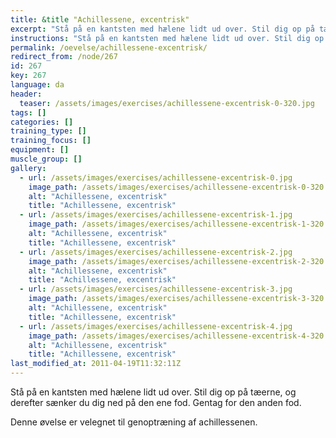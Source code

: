 ```yaml
---
title: &title "Achillessene, excentrisk"
excerpt: "Stå på en kantsten med hælene lidt ud over. Stil dig op på tæerne, og derefter sænker du dig ned på den ene fod. Gentag for den anden fod."
instructions: "Stå på en kantsten med hælene lidt ud over. Stil dig op på tæerne, og derefter sænker du dig ned på den ene fod. Gentag for den anden fod."
permalink: /oevelse/achillessene-excentrisk/
redirect_from: /node/267
id: 267
key: 267
language: da
header:
  teaser: /assets/images/exercises/achillessene-excentrisk-0-320.jpg
tags: []
categories: []
training_type: [] 
training_focus: []
equipment: []
muscle_group: []
gallery:
  - url: /assets/images/exercises/achillessene-excentrisk-0.jpg
    image_path: /assets/images/exercises/achillessene-excentrisk-0-320.jpg
    alt: "Achillessene, excentrisk"
    title: "Achillessene, excentrisk"
  - url: /assets/images/exercises/achillessene-excentrisk-1.jpg
    image_path: /assets/images/exercises/achillessene-excentrisk-1-320.jpg
    alt: "Achillessene, excentrisk"
    title: "Achillessene, excentrisk"
  - url: /assets/images/exercises/achillessene-excentrisk-2.jpg
    image_path: /assets/images/exercises/achillessene-excentrisk-2-320.jpg
    alt: "Achillessene, excentrisk"
    title: "Achillessene, excentrisk"
  - url: /assets/images/exercises/achillessene-excentrisk-3.jpg
    image_path: /assets/images/exercises/achillessene-excentrisk-3-320.jpg
    alt: "Achillessene, excentrisk"
    title: "Achillessene, excentrisk"
  - url: /assets/images/exercises/achillessene-excentrisk-4.jpg
    image_path: /assets/images/exercises/achillessene-excentrisk-4-320.jpg
    alt: "Achillessene, excentrisk"
    title: "Achillessene, excentrisk"
last_modified_at: 2011-04-19T11:32:11Z
---
```


Stå på en kantsten med hælene lidt ud over. Stil dig op på tæerne, og derefter sænker du dig ned på den ene fod. Gentag for den anden fod.

Denne øvelse er velegnet til genoptræning af achillessenen.

